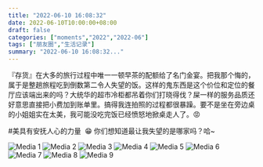 ```yaml
---
title: "2022-06-10 16:08:32"
date: 2022-06-10T10:00:00+08:00
draft: false
categories: ["moments","2022","2022-06"]
tags: ["朋友圈","生活记录"]
summary: "2022-06-10 16:08:32..."
---
```


『存货』在大多的旅行过程中唯一一顿早茶的配额给了名门金宴。把我那个悔的，属于是整趟旅程吃到倒数第二令人失望的饭。这样的鬼东西是这个价位和定位的餐厅应该端出来的吗？大统华的超市冷柜都吊着你们打晓得伐？屎一样的服务品质还好意思直接把小费加到账单里。搞得我连拍照的过程都很暴躁。要不是坐在旁边桌的小姐姐实在太美，我可能没吃完饭已经愤怒地掀桌走人了。😡

#美具有安抚人心的力量
​
​😁 你们想知道最让我失望的是哪家吗？哈~

![Media 1](/Moments/photos/2022-06-10/202206101608320.jpg)
![Media 2](/Moments/photos/2022-06-10/202206101608321.jpg)
![Media 3](/Moments/photos/2022-06-10/202206101608322.jpg)
![Media 4](/Moments/photos/2022-06-10/202206101608323.jpg)
![Media 5](/Moments/photos/2022-06-10/202206101608324.jpg)
![Media 6](/Moments/photos/2022-06-10/202206101608325.jpg)
![Media 7](/Moments/photos/2022-06-10/202206101608326.jpg)
![Media 8](/Moments/photos/2022-06-10/202206101608327.jpg)
![Media 9](/Moments/photos/2022-06-10/202206101608328.jpg)

